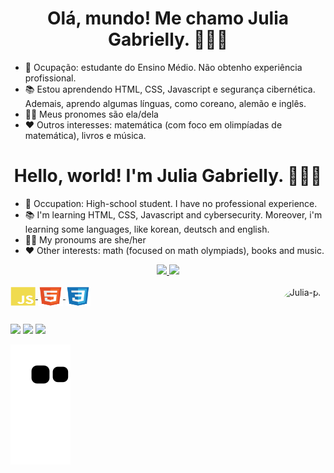 <h1 align="center"> Olá, mundo! Me chamo Julia Gabrielly. 👩🏼‍💻 </h1>

- 💼 Ocupação: estudante do Ensino Médio. Não obtenho experiência profissional.
- 📚 Estou aprendendo HTML, CSS, Javascript e segurança cibernética. Ademais, aprendo algumas línguas, como coreano, alemão e inglês.
- 👩🏼 Meus pronomes são ela/dela
- ❤️ Outros interesses: matemática (com foco em olimpíadas de matemática), livros e música. 

### <h1 align="center"> Hello, world! I'm Julia Gabrielly. 👩🏼‍💻 </h1>

- 💼 Occupation: High-school student. I have no professional experience.
- 📚 I'm learning HTML, CSS, Javascript and cybersecurity. Moreover, i'm learning some languages, like korean, deutsch and english.
- 👩🏼 My pronoums are she/her
- ❤️ Other interests: math (focused on math olympiads), books and music.

<div align="center">
  <a href="https://github.com/Juli4G">
  <img height="180em" src="https://github-readme-stats.vercel.app/api?username=Juli4G&show_icons=true&theme=midnight-purple&include_all_commits=true&count_private=true"/>
  <img height="180em" src="https://github-readme-stats.vercel.app/api/top-langs/?username=Juli4G&layout=compact&langs_count=7&theme=midnight-purple"/>
</div>
  
<div style="display: inline_block"> <br>
  <img align="center" alt="Julia-Js" height="30" width="40" src="https://raw.githubusercontent.com/devicons/devicon/master/icons/javascript/javascript-plain.svg">
  <img align="center" alt="Julia-HTML" height="30" width="40" src="https://raw.githubusercontent.com/devicons/devicon/master/icons/html5/html5-original.svg">
  <img align="center" alt="Julia-CSS" height="30" width="40" src="https://raw.githubusercontent.com/devicons/devicon/master/icons/css3/css3-original.svg">
  <img align="right" alt="Julia-pic" height="150" style="border-radius:50px;" src="https://scontent.fcgh15-1.fna.fbcdn.net/v/t1.6435-9/140379541_757320768493876_8749285622818331831_n.jpg?_nc_cat=109&ccb=1-5&_nc_sid=174925&_nc_ohc=0DQuZ2pfs6AAX9dzVwE&_nc_ht=scontent.fcgh15-1.fna&oh=00_AT8uN75P3F7c8c0LE1Pp3y3vkGhYjhwLdk8OYsW-cuayXA&oe=62067B7F">
</div> 
  
##  

<div>
<a href="https://instagram.com/https.juliag" target="_blank"><img src="https://img.shields.io/badge/-Instagram-%23E4405F?style=for-the-badge&logo=instagram&logoColor=white" target="_blank"></a>
<a href = "mailto:juliagabi1910@gmail.com"><img src="https://img.shields.io/badge/-Gmail-%23333?style=for-the-badge&logo=gmail&logoColor=white" target="_blank"></a>
<a href="twitter.com/jgosstuff"><img src="https://img.shields.io/badge/Twitter-1DA1F2?style=for-the-badge&logo=twitter&logoColor=white" target="_blank"></a>
</div>

  ![Snake animation](https://github.com/Juli4G/Juli4G/blob/output/github-contribution-grid-snake.svg)
